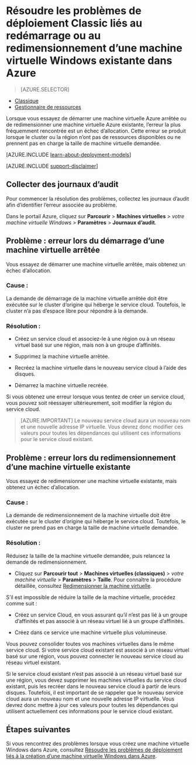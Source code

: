 <properties
   pageTitle="Problèmes de redémarrage ou de redimensionnement de machines virtuelles | Microsoft Azure"
   description="Résoudre les problèmes de déploiement Classic liés au redémarrage ou au redimensionnement d’une machine virtuelle Windows existante dans Azure"
   services="virtual-machines-windows"
   documentationCenter=""
   authors="Deland-Han"
   manager="felixwu"
   editor=""
   tags="top-support-issue"/>

<tags
   ms.service="virtual-machines-windows"
   ms.topic="support-article"
   ms.tgt_pltfrm="vm-windows"
   ms.workload="required"
   ms.date="09/20/2016"
   ms.devlang="na"
   ms.author="delhan"/>

# Résoudre les problèmes de déploiement Classic liés au redémarrage ou au redimensionnement d’une machine virtuelle Windows existante dans Azure

> [AZURE.SELECTOR]
- [Classique](../articles/virtual-machines/virtual-machines-windows-classic-restart-resize-error-troubleshooting.md)
- [Gestionnaire de ressources](../articles/virtual-machines/virtual-machines-windows-restart-resize-error-troubleshooting.md)

Lorsque vous essayez de démarrer une machine virtuelle Azure arrêtée ou de redimensionner une machine virtuelle Azure existante, l’erreur la plus fréquemment rencontrée est un échec d’allocation. Cette erreur se produit lorsque le cluster ou la région n’ont pas de ressources disponibles ou ne prennent pas en charge la taille de machine virtuelle demandée.

[AZURE.INCLUDE [learn-about-deployment-models](../../includes/learn-about-deployment-models-classic-include.md)]

[AZURE.INCLUDE [support-disclaimer](../../includes/support-disclaimer.md)]

## Collecter des journaux d’audit

Pour commencer la résolution des problèmes, collectez les journaux d’audit afin d’identifier l’erreur associée au problème.

Dans le portail Azure, cliquez sur **Parcourir** > **Machines virtuelles** > _votre machine virtuelle Windows_ > **Paramètres** > **Journaux d’audit**.

## Problème : erreur lors du démarrage d’une machine virtuelle arrêtée

Vous essayez de démarrer une machine virtuelle arrêtée, mais obtenez un échec d’allocation.

### Cause :

La demande de démarrage de la machine virtuelle arrêtée doit être exécutée sur le cluster d’origine qui héberge le service cloud. Toutefois, le cluster n’a pas d’espace libre pour répondre à la demande.

### Résolution :

* Créez un service cloud et associez-le à une région ou à un réseau virtuel basé sur une région, mais non à un groupe d’affinités.

* Supprimez la machine virtuelle arrêtée.

* Recréez la machine virtuelle dans le nouveau service cloud à l’aide des disques.

* Démarrez la machine virtuelle recréée.

Si vous obtenez une erreur lorsque vous tentez de créer un service cloud, vous pouvez soit réessayer ultérieurement, soit modifier la région du service cloud.

> [AZURE.IMPORTANT] Le nouveau service cloud aura un nouveau nom et une nouvelle adresse IP virtuelle. Vous devrez donc modifier ces valeurs pour toutes les dépendances qui utilisent ces informations pour le service cloud existant.

## Problème : erreur lors du redimensionnement d’une machine virtuelle existante

Vous essayez de redimensionner une machine virtuelle existante, mais obtenez un échec d’allocation.

### Cause :

La demande de redimensionnement de la machine virtuelle doit être exécutée sur le cluster d’origine qui héberge le service cloud. Toutefois, le cluster ne prend pas en charge la taille de machine virtuelle demandée.

### Résolution :

Réduisez la taille de la machine virtuelle demandée, puis relancez la demande de redimensionnement.

* Cliquez sur **Parcourir tout** > **Machines virtuelles (classiques)** > _votre machine virtuelle_ > **Paramètres** > **Taille**. Pour connaître la procédure détaillée, consultez [Redimensionner la machine virtuelle](https://msdn.microsoft.com/library/dn168976.aspx).

S’il est impossible de réduire la taille de la machine virtuelle, procédez comme suit :

  * Créez un service Cloud, en vous assurant qu’il n’est pas lié à un groupe d’affinités et pas associé à un réseau virtuel lié à un groupe d’affinités.

  * Créez dans ce service une machine virtuelle plus volumineuse.

Vous pouvez consolider toutes vos machines virtuelles dans le même service cloud. Si votre service cloud existant est associé à un réseau virtuel basé sur une région, vous pouvez connecter le nouveau service cloud au réseau virtuel existant.

Si le service cloud existant n’est pas associé à un réseau virtuel basé sur une région, vous devez supprimer les machines virtuelles du service cloud existant, puis les recréer dans le nouveau service cloud à partir de leurs disques. Toutefois, il est important de se rappeler que le nouveau service cloud aura un nouveau nom et une nouvelle adresse IP virtuelle. Vous devrez donc mettre à jour ces valeurs pour toutes les dépendances qui utilisent actuellement ces informations pour le service cloud existant.

## Étapes suivantes

Si vous rencontrez des problèmes lorsque vous créez une machine virtuelle Windows dans Azure, consultez [Résoudre les problèmes de déploiement liés à la création d’une machine virtuelle Windows dans Azure](../virtual-machines/virtual-machines-windows-troubleshoot-deployment-new-vm.md).

<!---HONumber=AcomDC_0921_2016-->